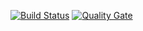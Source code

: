[![Build Status](https://travis-ci.org/alexdwl/business-Maven-Webapp.svg?branch=master)](https://travis-ci.org/alexdwl/business-Maven-Webapp) 
[![Quality Gate](https://sonarcloud.io/api/project_badges/measure?project=project.key&metric=alert_status)](https://sonarcloud.io/dashboard/index/alexdwl_business-Maven-Webapp)
